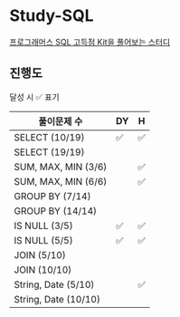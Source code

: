 # Study-SQL

[프로그래머스 SQL 고득점 Kit을 풀어보는 스터디](https://school.programmers.co.kr/learn/challenges?tab=sql_practice_kit)

## 진행도

달성 시 ✅ 표기

| 풀이문제 수             |  DY  |  H  |
| -------------------- | ---- | ---- |
| SELECT (10/19)       |  ✅  |  ✅  |
| SELECT (19/19)       |      |     |
| SUM, MAX, MIN (3/6)  |      |  ✅  |
| SUM, MAX, MIN (6/6)  |      |  ✅  |
| GROUP BY (7/14)      |      |      |
| GROUP BY (14/14)     |      |      |
| IS NULL (3/5)        |  ✅  |  ✅  |
| IS NULL (5/5)        |  ✅  |  ✅  |
| JOIN (5/10)          |      |      |
| JOIN (10/10)         |      |      |
| String, Date (5/10)  |      |  ✅  |
| String, Date (10/10) |      |      |
